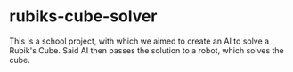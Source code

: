 # rubiks-cube-solver

This is a school project, with which we aimed to create an AI to solve a Rubik's Cube.
Said AI then passes the solution to a robot, which solves the cube.
